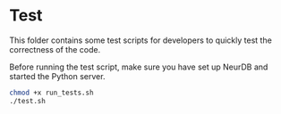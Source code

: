 # Test

This folder contains some test scripts for developers to quickly test the correctness of the code.

Before running the test script, make sure you have set up NeurDB and started the Python server.

```bash
chmod +x run_tests.sh
./test.sh
```
